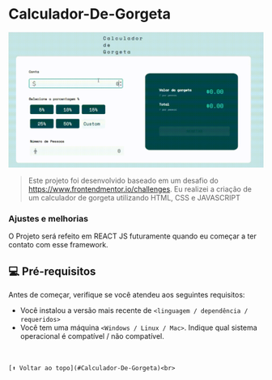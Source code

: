 # Calculador-De-Gorgeta




<img src="project.gif" alt="GIF do Projeto">

> Este projeto foi desenvolvido baseado em um desafio do https://www.frontendmentor.io/challenges. Eu realizei a criação de um calculador de gorgeta utilizando HTML, CSS e JAVASCRIPT

### Ajustes e melhorias

O Projeto será refeito em REACT JS futuramente quando eu começar a ter contato com esse framework.

## 💻 Pré-requisitos

Antes de começar, verifique se você atendeu aos seguintes requisitos:
<!---Estes são apenas requisitos de exemplo. Adicionar, duplicar ou remover conforme necessário--->
* Você instalou a versão mais recente de `<linguagem / dependência / requeridos>`
* Você tem uma máquina `<Windows / Linux / Mac>`. Indique qual sistema operacional é compatível / não compatível.


```


[⬆ Voltar ao topo](#Calculador-De-Gorgeta)<br>
